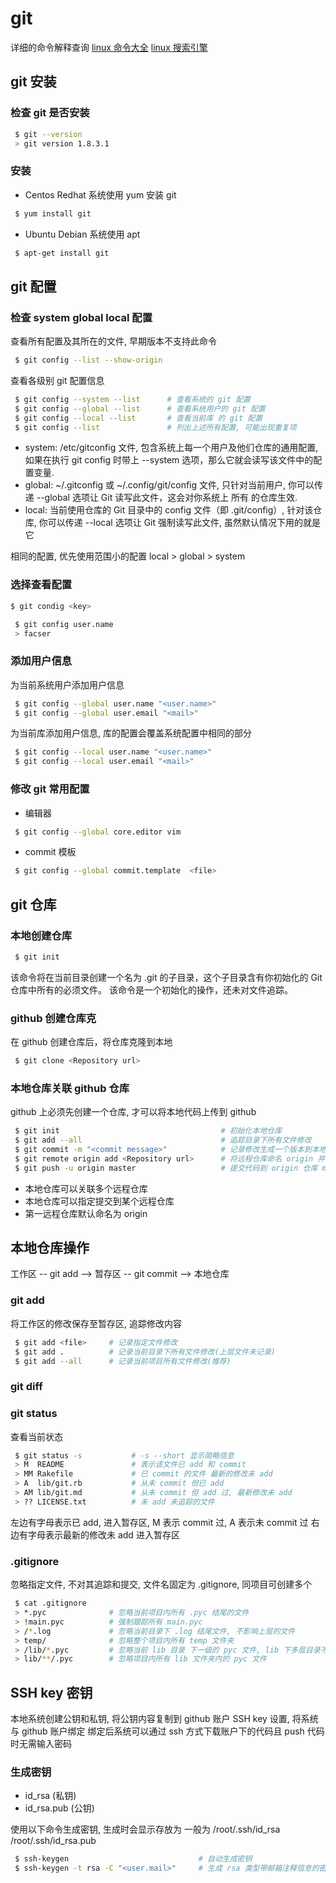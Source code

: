 <!--
 * @FilePath: /Desktop/learn_linux/git.md
 * @Author: facser
 * @Date: 2022-07-08 10:17:53
 * @LastEditTime: 2022-07-08 17:07:15
 * @LastEditors: facser
 * @Description: 
-->
# git

详细的命令解释查询
[linux 命令大全](https://www.linuxcool.com/)
[linux 搜索引擎](https://linux.utils.fun/)

## git 安装

### 检查 git 是否安装

```bash
 $ git --version 
 > git version 1.8.3.1
```

### 安装

- Centos Redhat 系统使用 yum 安装 git

```bash
 $ yum install git
```

- Ubuntu Debian 系统使用 apt

```bash
 $ apt-get install git
```

## git 配置

### 检查 system global local 配置

查看所有配置及其所在的文件, 早期版本不支持此命令

```bash
 $ git config --list --show-origin
```

查看各级别 git 配置信息

```bash
 $ git config --system --list      # 查看系统的 git 配置
 $ git config --global --list      # 查看系统用户的 git 配置
 $ git config --local --list       # 查看当前库 的 git 配置
 $ git config --list               # 列出上述所有配置, 可能出现重复项
```

- system: /etc/gitconfig 文件, 包含系统上每一个用户及他们仓库的通用配置, 如果在执行 git config 时带上 --system 选项，那么它就会读写该文件中的配置变量.
- global: ~/.gitconfig 或 ~/.config/git/config 文件, 只针对当前用户, 你可以传递 --global 选项让 Git 读写此文件，这会对你系统上 所有 的仓库生效.
- local: 当前使用仓库的 Git 目录中的 config 文件（即 .git/config）, 针对该仓库, 你可以传递 --local 选项让 Git 强制读写此文件, 虽然默认情况下用的就是它

相同的配置, 优先使用范围小的配置 local > global > system

### 选择查看配置

```bash
$ git condig <key>      

 $ git config user.name
 > facser
```

### 添加用户信息

为当前系统用户添加用户信息

```bash
 $ git config --global user.name "<user.name>"
 $ git config --global user.email "<mail>"
```

为当前库添加用户信息, 库的配置会覆盖系统配置中相同的部分

```bash
 $ git config --local user.name "<user.name>"
 $ git config --local user.email "<mail>"
```

### 修改 git 常用配置

- 编辑器

```bash
 $ git config --global core.editor vim 
```

- commit 模板

```bash
 $ git config --global commit.template  <file>
```

## git 仓库

### 本地创建仓库

```bash
 $ git init
```

该命令将在当前目录创建一个名为 .git 的子目录，这个子目录含有你初始化的 Git 仓库中所有的必须文件。 该命令是一个初始化的操作，还未对文件追踪。

### github 创建仓库克

在 github 创建仓库后，将仓库克隆到本地

```bash
 $ git clone <Repository url>
```

### 本地仓库关联 github 仓库

github 上必须先创建一个仓库, 才可以将本地代码上传到 github

```bash
 $ git init                                    # 初始化本地仓库
 $ git add --all                               # 追踪目录下所有文件修改
 $ git commit -m "<commit message>"            # 记录修改生成一个版本到本地仓库
 $ git remote origin add <Repository url>      # 将远程仓库命名 origin 并关联本地仓库
 $ git push -u origin master                   # 提交代码到 origin 仓库 master 分支
```

- 本地仓库可以关联多个远程仓库
- 本地仓库可以指定提交到某个远程仓库
- 第一远程仓库默认命名为 origin

## 本地仓库操作

工作区 -- git add --> 暂存区 -- git commit --> 本地仓库

### git add

将工作区的修改保存至暂存区, 追踪修改内容

```bash
 $ git add <file>     # 记录指定文件修改
 $ git add .          # 记录当前目录下所有文件修改(上层文件未记录)
 $ git add --all      # 记录当前项目所有文件修改(推荐)
```

### git diff


### git status

查看当前状态

```bash
 $ git status -s           # -s --short 显示简略信息
 > M  README               # 表示该文件已 add 和 commit
 > MM Rakefile             # 已 commit 的文件 最新的修改未 add
 > A  lib/git.rb           # 从未 commit 但已 add 
 > AM lib/git.md           # 从未 commit 但 add 过, 最新修改未 add 
 > ?? LICENSE.txt          # 未 add 未追踪的文件
```

左边有字母表示已 add, 进入暂存区, M 表示 commit 过, A 表示未 commit 过
右边有字母表示最新的修改未 add 进入暂存区

### .gitignore

忽略指定文件, 不对其追踪和提交, 文件名固定为 .gitignore, 同项目可创建多个

```bash
 $ cat .gitignore
 > *.pyc              # 忽略当前项目内所有 .pyc 结尾的文件
 > !main.pyc          # 强制跟踪所有 main.pyc
 > /*.log             # 忽略当前目录下 .log 结尾文件, 不影响上层的文件
 > temp/              # 忽略整个项目内所有 temp 文件夹
 > /lib/*.pyc         # 忽略当前 lib 目录 下一级的 pyc 文件, lib 下多层目录不受影响  
 > lib/**/.pyc        # 忽略项目内所有 lib 文件夹内的 pyc 文件
```

## SSH key 密钥

本地系统创建公钥和私钥, 将公钥内容复制到 github 账户 SSH key 设置, 将系统与 github 账户绑定
绑定后系统可以通过 ssh 方式下载账户下的代码且 push 代码时无需输入密码

### 生成密钥

- id_rsa (私钥)
- id_rsa.pub (公钥)

使用以下命令生成密钥, 生成时会显示存放为
一般为 /root/.ssh/id_rsa  /root/.ssh/id_rsa.pub

```bash
 $ ssh-keygen                             # 自动生成密钥
 $ ssh-keygen -t rsa -C "<user.mail>"     # 生成 rsa 类型带邮箱注释信息的密钥
```
